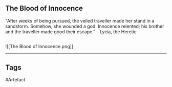 ## The Blood of Innocence
"After weeks of being pursued, the veiled traveller made her stand in a sandstorm.
Somehow, she wounded a god. Innocence relented; his brother and the traveller made
good their escape." - Lycia, the Heretic
## 
![[The Blood of Innocence.png]]

---
## Tags
#Artefact